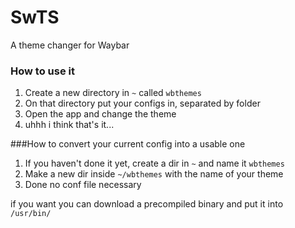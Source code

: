 # SwTS
A theme changer for Waybar

### How to use it

1. Create a new directory in `~` called `wbthemes`
2. On that directory put your configs in, separated by folder
3. Open the app and change the theme
4. uhhh i think that's it...

###How to convert your current config into a usable one

1. If you haven't done it yet, create a dir in `~` and name it `wbthemes`
2. Make a new dir inside `~/wbthemes` with the name of your theme
3. Done no conf file necessary

if you want you can download a precompiled binary and put it into `/usr/bin/` 
